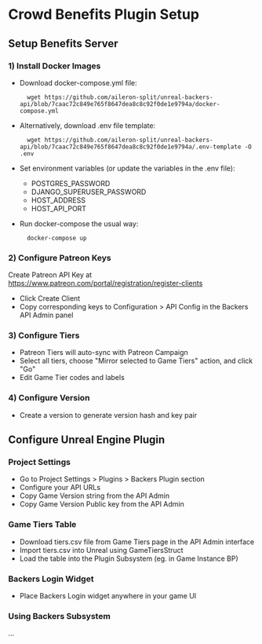 # Crowd Benefits Plugin Setup

## Setup Benefits Server

### 1) Install Docker Images

- Download docker-compose.yml file:

		wget https://github.com/aileron-split/unreal-backers-api/blob/7caac72c849e765f8647dea8c8c92f0de1e9794a/docker-compose.yml

- Alternatively, download .env file template:

		wget https://github.com/aileron-split/unreal-backers-api/blob/7caac72c849e765f8647dea8c8c92f0de1e9794a/.env-template -O .env

- Set environment variables (or update the variables in the .env file):
	- POSTGRES_PASSWORD
	- DJANGO_SUPERUSER_PASSWORD
	- HOST_ADDRESS
	- HOST_API_PORT

- Run docker-compose the usual way:
		
		docker-compose up

### 2) Configure Patreon Keys

Create Patreon API Key at https://www.patreon.com/portal/registration/register-clients

- Click Create Client
- Copy corresponding keys to Configuration > API Config in the Backers API Admin panel

### 3) Configure Tiers

- Patreon Tiers will auto-sync with Patreon Campaign
- Select all tiers, choose "Mirror selected to Game Tiers" action, and click "Go"
- Edit Game Tier codes and labels

### 4) Configure Version

- Create a version to generate version hash and key pair


## Configure Unreal Engine Plugin

### Project Settings

- Go to Project Settings > Plugins > Backers Plugin section
- Configure your API URLs
- Copy Game Version string from the API Admin
- Copy Game Version Public key from the API Admin

### Game Tiers Table

- Download tiers.csv file from Game Tiers page in the API Admin interface
- Import tiers.csv into Unreal using GameTiersStruct
- Load the table into the Plugin Subsystem (eg. in Game Instance BP)

### Backers Login Widget

- Place Backers Login widget anywhere in your game UI

### Using Backers Subsystem

...
